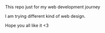 This repo just for my web development journey

I am trying different kind of web design.

Hope you all like it <3
